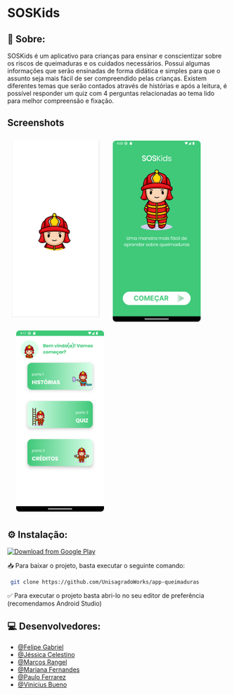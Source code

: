 #  SOSKids

## 📝 Sobre:

SOSKids é um aplicativo para crianças para ensinar e conscientizar sobre os riscos de queimaduras e os cuidados necessários. Possui algumas informações que serão ensinadas de forma didática e simples para que o assunto seja mais fácil de ser compreendido pelas crianças. Existem diferentes temas que serão contados através de histórias e após a leitura, é possível responder um quiz com 4 perguntas relacionadas ao tema lido para melhor compreensão e fixação.

## Screenshots

[<img src="/readme/1.png" align="left"
width="200" hspace="10" vspace="10">](/readme/1.png)
[<img src="/readme/2.png" align="center"
width="200" hspace="20" vspace="10">](/readme/2.png)
[<img src="/readme/3.png" align="center"
width="200" hspace="20" vspace="10">](/readme/3.png)

## ⚙️ Instalação:

[<img src="https://play.google.com/intl/en_us/badges/images/generic/en_badge_web_generic.png" 
alt="Download from Google Play" 
height="80">](https://play.google.com/store/apps/details?id=br.com.unisagrado.appqueimaduras)


📥 Para baixar o projeto, basta executar o seguinte comando:

```bash
 git clone https://github.com/UnisagradoWorks/app-queimaduras
```

✅ Para executar o projeto basta abri-lo no seu editor de preferência (recomendamos Android Studio)


## 💻 Desenvolvedores:

- [@Felipe Gabriel](https://github.com/LipeGabriell)
- [@Jéssica Celestino](https://github.com/jessicacelestino)
- [@Marcos Rangel](https://www.linkedin.com/in/mv-rangel)
- [@Mariana Fernandes](https://github.com/mariferndes)
- [@Paulo Ferrarez](https://github.com/pauloferrarez)
- [@Vinicius Bueno](https://github.com/BuenoBueno)
